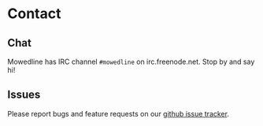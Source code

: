 
Contact
=======


Chat
----

Mowedline has IRC channel `#mowedline` on irc.freenode.net.  Stop by and
say hi!


Issues
------

Please report bugs and feature requests on our [github issue tracker].

[github issue tracker]: http://github.com/retroj/mowedline/issues
